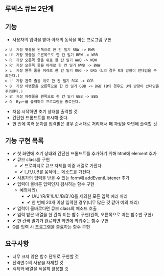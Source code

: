 ## 루빅스 큐브 2단계

## 기능

- 사용자의 입력을 받아 아래의 동작을 하는 프로그램 구현

```
> U  가장 윗줄을 왼쪽으로 한 칸 밀기 RRW -> RWR
> U' 가장 윗줄을 오른쪽으로 한 칸 밀기 RRW -> WRR
> R  가장 오른쪽 줄을 위로 한 칸 밀기 WWB -> WBW
> R' 가장 오른쪽 줄을 아래로 한 칸 밀기 WWB -> BWW
> L  가장 왼쪽 줄을 아래로 한 칸 밀기 RGG -> GRG (L의 경우 R과 방향이 반대임을 주의한다.)
> L' 가장 왼쪽 줄을 위로 한 칸 밀기 RGG -> GGR
> B  가장 아랫줄을 오른쪽으로 한 칸 밀기 GBB -> BGB (B의 경우도 U와 방향이 반대임을 주의한다.)
> B' 가장 아랫줄을 왼쪽으로 한 칸 밀기 GBB -> BBG
> Q  Bye~를 출력하고 프로그램을 종료한다.
```

- 처음 시작하면 초기 상태를 출력할 것
- 간단한 프롬프트를 표시해 준다.
- 한 번에 여러 문자를 입력받은 경우 순서대로 처리해서 매 과정을 화면에 출력할 것

## 기능 구현 목록

- ✔ 첫 화면에 초기 상태와 간단한 프롬프트를 추가하기 위해 html에 element 추가
- ✔ 큐브 class를 구현
  - ✔ 프로퍼티로 큐브 자체를 이중 배열로 가진다.
  - ✔ L,R,U,B를 움직이는 메소드를 가진다.
- ✔ 사용자의 입력을 받을 수 있는 form에 addEventListener 추가
- ✔ 입력이 올바른 입력인지 검사하는 함수 구현
  - 예외처리)
    - ✔ U/U'/R/R'/L/L'/B/B'/Q를 제외한 모든 입력 에러 처리
    - ✔ 한 번에 20개 이상 입력한 경우(너무 많은 것 같아 예외 처리)
- ✔ 입력이 올바르다면 큐브 class의 메소드 호출
- ✔ 입력 받은 배열을 한 칸씩 미는 함수 구현(왼쪽, 오른쪽으로 미는 함수만 구현)
- ✔ 한 칸씩 밀기가 완료되면 화면에 띄워주는 함수 구현
- Q를 입력 시 프로그램을 종료하는 함수 구현

## 요구사항

- 너무 크지 않은 함수 단위로 구현할 것
- 전역변수의 사용을 자제할 것
- 객체와 배열을 적절히 활용할 것
